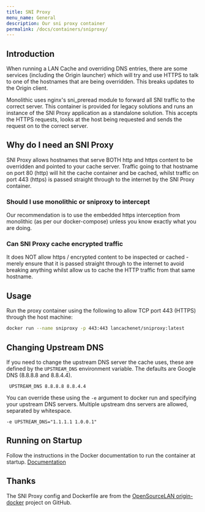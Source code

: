 ```yaml
---
title: SNI Proxy
menu_name: General
description: Our sni proxy container
permalink: /docs/containers/sniproxy/
---
```


## Introduction

When running a LAN Cache and overriding DNS entries, there are some services (including the Origin launcher) which will try and use HTTPS to talk to one of the hostnames that are being overridden. This breaks updates to the Origin client.

Monolithic uses nginx's sni_preread module to forward all SNI traffic to the correct server. This container is provided for legacy solutions and runs an instance of the SNI Proxy application as a standalone solution. This accepts the HTTPS requests, looks at the host being requested and sends the request on to the correct server.

## Why do I need an SNI Proxy

SNI Proxy allows hostnames that serve BOTH http and https content to be overridden and pointed to your cache server. Traffic going to that hostname on port 80 (http) will hit the cache container and be cached, whilst traffic on port 443 (https) is passed straight through to the internet by the SNI Proxy container.

### Should I use monolithic or sniproxy to intercept

Our recommendation is to use the embedded https interception from monolithic (as per our docker-compose) unless you know exactly what you are doing.

### Can SNI Proxy cache encrypted traffic

It does NOT allow https / encrypted content to be inspected or cached - merely ensure that it is passed straight through to the internet to avoid breaking anything whilst allow us to cache the HTTP traffic from that same hostname.

## Usage

Run the proxy container using the following to allow TCP port 443 (HTTPS) through the host machine:

```sh
docker run --name sniproxy -p 443:443 lancachenet/sniproxy:latest
```

## Changing Upstream DNS

If you need to change the upstream DNS server the cache uses, these are defined by the `UPSTREAM_DNS` environment variable. The defaults are Google DNS (8.8.8.8 and 8.8.4.4).

```
 UPSTREAM_DNS 8.8.8.8 8.8.4.4
```

You can override these using the `-e` argument to docker run and specifying your upstream DNS servers. Multiple upstream dns servers are allowed,  separated by whitespace.

```
-e UPSTREAM_DNS="1.1.1.1 1.0.0.1"
```

## Running on Startup

Follow the instructions in the Docker documentation to run the container at startup.
[Documentation](https://docs.docker.com/config/containers/start-containers-automatically/)

## Thanks

The SNI Proxy config and Dockerfile are from the [OpenSourceLAN origin-docker](https://github.com/OpenSourceLAN/origin-docker) project on GitHub.
